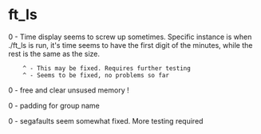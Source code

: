 # ft_ls

0	-	Time display seems to screw up sometimes. Specific instance
		is when ./ft_ls is run, it's time seems to have the first
		digit of the minutes, while the rest is the same as the
		size.

		^ - This may be fixed. Requires further testing
		^ - Seems to be fixed, no problems so far

0	-	free and clear unsused memory	!

0	-	padding for group name

0	-	segafaults seem somewhat fixed. More testing required
